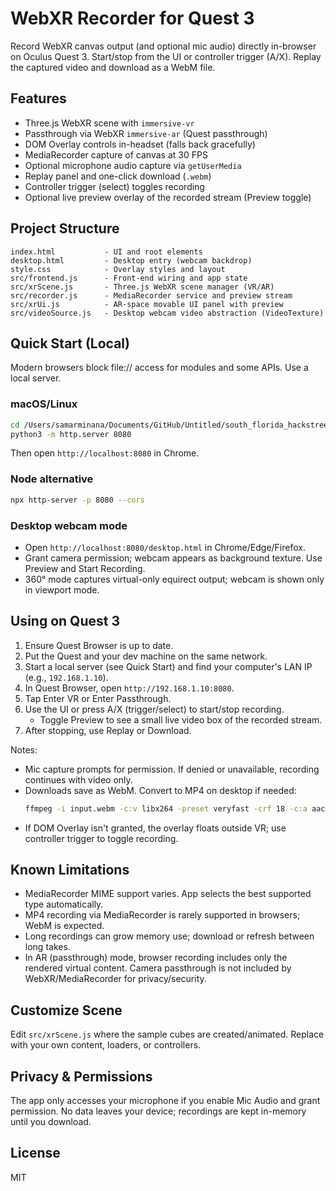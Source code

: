 # WebXR Recorder for Quest 3

Record WebXR canvas output (and optional mic audio) directly in-browser on Oculus Quest 3. Start/stop from the UI or controller trigger (A/X). Replay the captured video and download as a WebM file.

## Features
- Three.js WebXR scene with `immersive-vr`
 - Passthrough via WebXR `immersive-ar` (Quest passthrough)
- DOM Overlay controls in-headset (falls back gracefully)
- MediaRecorder capture of canvas at 30 FPS
- Optional microphone audio capture via `getUserMedia`
- Replay panel and one-click download (`.webm`)
- Controller trigger (select) toggles recording
 - Optional live preview overlay of the recorded stream (Preview toggle)

## Project Structure
```
index.html           - UI and root elements
desktop.html         - Desktop entry (webcam backdrop)
style.css            - Overlay styles and layout
src/frontend.js      - Front-end wiring and app state
src/xrScene.js       - Three.js WebXR scene manager (VR/AR)
src/recorder.js      - MediaRecorder service and preview stream
src/xrUi.js          - AR-space movable UI panel with preview
src/videoSource.js   - Desktop webcam video abstraction (VideoTexture)
```

## Quick Start (Local)
Modern browsers block file:// access for modules and some APIs. Use a local server.

### macOS/Linux
```bash
cd /Users/samarminana/Documents/GitHub/Untitled/south_florida_hackstreet
python3 -m http.server 8080
```
Then open `http://localhost:8080` in Chrome.

### Node alternative
```bash
npx http-server -p 8080 --cors
```

### Desktop webcam mode
- Open `http://localhost:8080/desktop.html` in Chrome/Edge/Firefox.
- Grant camera permission; webcam appears as background texture. Use Preview and Start Recording.
- 360° mode captures virtual-only equirect output; webcam is shown only in viewport mode.

## Using on Quest 3
1. Ensure Quest Browser is up to date.
2. Put the Quest and your dev machine on the same network.
3. Start a local server (see Quick Start) and find your computer's LAN IP (e.g., `192.168.1.10`).
4. In Quest Browser, open `http://192.168.1.10:8080`.
5. Tap Enter VR or Enter Passthrough.
6. Use the UI or press A/X (trigger/select) to start/stop recording.
   - Toggle Preview to see a small live video box of the recorded stream.
7. After stopping, use Replay or Download.

Notes:
- Mic capture prompts for permission. If denied or unavailable, recording continues with video only.
- Downloads save as WebM. Convert to MP4 on desktop if needed:
  ```bash
  ffmpeg -i input.webm -c:v libx264 -preset veryfast -crf 18 -c:a aac output.mp4
  ```
- If DOM Overlay isn't granted, the overlay floats outside VR; use controller trigger to toggle recording.

## Known Limitations
- MediaRecorder MIME support varies. App selects the best supported type automatically.
- MP4 recording via MediaRecorder is rarely supported in browsers; WebM is expected.
- Long recordings can grow memory use; download or refresh between long takes.
 - In AR (passthrough) mode, browser recording includes only the rendered virtual content. Camera passthrough is not included by WebXR/MediaRecorder for privacy/security.

## Customize Scene
Edit `src/xrScene.js` where the sample cubes are created/animated. Replace with your own content, loaders, or controllers.

## Privacy & Permissions
The app only accesses your microphone if you enable Mic Audio and grant permission. No data leaves your device; recordings are kept in-memory until you download.

## License
MIT